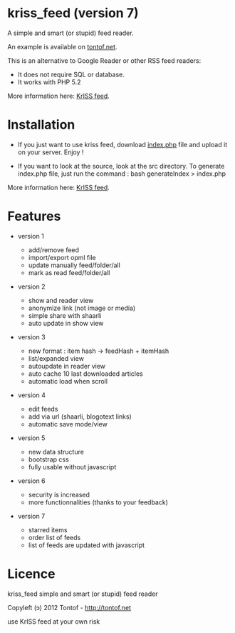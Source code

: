 kriss_feed (version 7)
======================

A simple and smart (or stupid) feed reader.

An example is available on [tontof.net](http://tontof.net/feed).

This is an alternative to Google Reader or other RSS feed readers:
- It does not require SQL or database.
- It works with PHP 5.2

More information here: [KrISS feed](http://tontof.net/kriss/feed).

Installation
============
* If you just want to use kriss feed, download [index.php](https://raw.github.com/tontof/kriss_feed/master/index.php) file and upload it
on your server. Enjoy !

* If you want to look at the source, look at the src directory.
To generate index.php file, just run the command :
bash generateIndex > index.php

More information here: [KrISS feed](http://tontof.net/kriss/feed).

Features
========
* version 1
  * add/remove feed
  * import/export opml file
  * update manually feed/folder/all
  * mark as read feed/folder/all

* version 2
  * show and reader view
  * anonymize link (not image or media)
  * simple share with shaarli
  * auto update in show view

* version 3
  * new format : item hash -> feedHash + itemHash
  * list/expanded view
  * autoupdate in reader view
  * auto cache 10 last downloaded articles
  * automatic load when scroll

* version 4
  * edit feeds
  * add via url (shaarli, blogotext links)
  * automatic save mode/view

* version 5
  * new data structure
  * bootstrap css
  * fully usable without javascript

* version 6
  * security is increased
  * more functionnalities (thanks to your feedback)

* version 7
  * starred items
  * order list of feeds
  * list of feeds are updated with javascript

Licence
=======
kriss_feed simple and smart (or stupid) feed reader

Copyleft (ɔ) 2012 Tontof - http://tontof.net

use KrISS feed at your own risk

